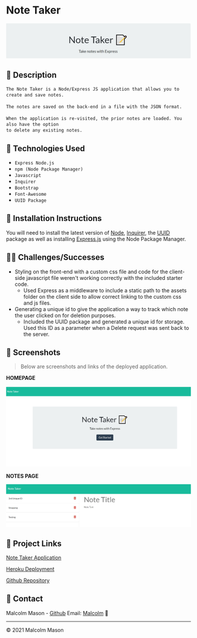#  Note Taker 
![header](./assets/images/header.jpg)

## 📝 Description
```
The Note Taker is a Node/Express JS application that allows you to create and save notes. 

The notes are saved on the back-end in a file with the JSON format. 

When the application is re-visited, the prior notes are loaded. You also have the option 
to delete any existing notes.
```

## 🧰 Technologies Used

* `Express Node.js`
* `npm (Node Package Manager)`
* `Javascript`
* `Inquirer`
* `Bootstrap`
* `Font-Awesome`
* `UUID Package`

## 📄 Installation Instructions

You will need to install the latest version of [Node](https://nodejs.org/en/), [Inquirer](https://www.npmjs.com/package/inquirer), the [UUID](https://www.npmjs.com/package/uuidv4) package as well as installing [Express.js](https://expressjs.com/) using the Node Package Manager.

## 🤸‍♂️ Challenges/Successes
* Styling on the front-end with a custom css file and code for the client-side javascript file weren't working correctly with the included starter code.
  * Used Express as a middleware to include a static path to the assets folder on the client side to allow correct linking to the custom css and js files.
* Generating a unique id to give the application a way to track which note the user clicked on for deletion purposes.
  * Included the UUID package and generated a unique id for storage. Used this ID as a parameter when a Delete request was sent back to the server.


## 📸 Screenshots

 > Below are screenshots and links of the deployed application.

 **HOMEPAGE**

![homepage](./assets/images/homepage.jpg)

**NOTES PAGE**

![header](./assets/images/notes.jpg)

## 🔗 Project Links

[Note Taker Application](https://malmason.github.io/note-taker/)

[Heroku Deployment](https://desolate-savannah-95009.herokuapp.com/)

[Github Repository](https://github.com/malmason/note-taker)


## 📱 Contact 

Malcolm Mason - [Github](https://github.com/malmason) Email: [Malcolm](mailto:malmason66@gmail.com) 📧

---

&copy; 2021 Malcolm Mason
